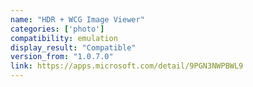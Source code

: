 ```yaml
---
name: "HDR + WCG Image Viewer"
categories: ['photo']
compatibility: emulation
display_result: "Compatible"
version_from: "1.0.7.0"
link: https://apps.microsoft.com/detail/9PGN3NWPBWL9
---
```

